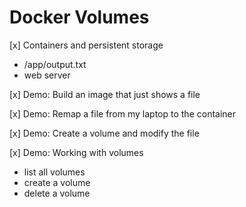 # Docker Volumes

[x] Containers and persistent storage
  - /app/output.txt
  - web server

[x] Demo: Build an image that just shows a file

[x] Demo: Remap a file from my laptop to the container

[x] Demo: Create a volume and modify the file

[x] Demo: Working with volumes
  - list all volumes
  - create a volume
  - delete a volume
